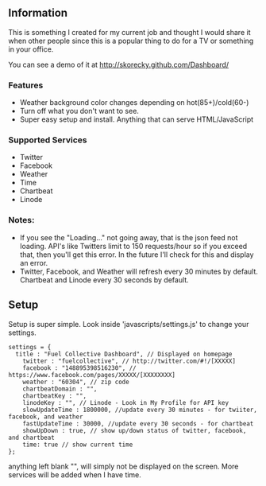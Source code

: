 ## Information
This is something I created for my current job and thought I would share it when other people since this is a popular thing to do for a TV or something in your office.

You can see a demo of it at http://skorecky.github.com/Dashboard/

### Features 

- Weather background color changes depending on hot(85+)/cold(60-)
- Turn off what you don't want to see.
- Super easy setup and install. Anything that can serve HTML/JavaScript

### Supported Services
- Twitter
- Facebook
- Weather
- Time
- Chartbeat
- Linode

### Notes:

- If you see the "Loading..." not going away, that is the json feed not loading. API's like Twitters limit to 150 requests/hour so if you exceed that, then you'll get this error. In the future I'll check for this and display an error.
- Twitter, Facebook, and Weather will refresh every 30 minutes by default. Chartbeat and Linode every 30 seconds by default.

## Setup
Setup is super simple. Look inside 'javascripts/settings.js' to change your settings.

    settings = {
      title : "Fuel Collective Dashboard", // Displayed on homepage
    	twitter : "fuelcollective", // http://twitter.com/#!/[XXXXX]
    	facebook : "148895398516230", // https://www.facebook.com/pages/XXXXX/[XXXXXXXX]
    	weather : "60304", // zip code
    	chartbeatDomain : "",
    	chartbeatKey : "",
    	linodeKey : "", // Linode - Look in My Profile for API key
    	slowUpdateTime : 1800000, //update every 30 minutes - for twiiter, facebook, and weather
    	fastUpdateTime : 30000, //update every 30 seconds - for chartbeat
    	showUpDown : true, // show up/down status of twitter, facebook, and chartbeat
    	time: true // show current time
    };
    
anything left blank "", will simply not be displayed on the screen. More services will be added when I have time.